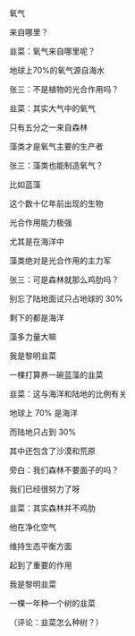 氧气

来自哪里？



韭菜：氧气来自哪里呢？

地球上70%的氧气源自海水

张三：不是植物的光合作用吗？

韭菜：其实大气中的氧气

只有五分之一来自森林

藻类才是氧气主要的生产者

张三：藻类也能制造氧气？

比如蓝藻

这个数十亿年前出现的生物

光合作用能力极强

尤其是在海洋中

藻类绝对是光合作用的主力军

张三：可是森林就那么鸡肋吗？

别忘了陆地面试只占地球的 30%

剩下的都是海洋

藻多力量大嘛

我是黎明韭菜

一棵打算养一碗蓝藻的韭菜



韭菜：这与海洋和陆地的比例有关

地球上 70% 是海洋

而陆地只占到 30%

其中还包含了沙漠和荒原





旁白：我们森林不要面子的吗？

我们已经很努力了呀

韭菜：其实森林并不鸡肋

他在净化空气

维持生态平衡方面

起到了重要的作用

我是黎明韭菜

一棵一年种一个树的韭菜

（评论：韭菜怎么种树？）